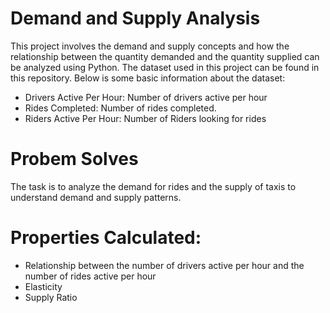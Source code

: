 # Demand and Supply Analysis
This project involves the demand and supply concepts and how the relationship between the quantity demanded and the quantity supplied can be analyzed using Python.
The dataset used in this project can be found in this repository. Below is some basic information about the dataset:

 * Drivers Active Per Hour: Number of drivers active per hour
 * Rides Completed: Number of rides completed.
 * Riders Active Per Hour: Number of Riders looking for rides

# Probem Solves
The task is to analyze the demand for rides and the supply of taxis to understand demand and supply patterns.

# Properties Calculated:

* Relationship between the number of drivers active per hour and the number of rides active per hour
* Elasticity
* Supply Ratio

  
